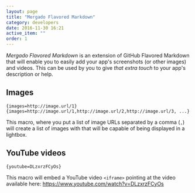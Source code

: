 ```yaml
---
layout: page
title: "Mergado Flavored Markdown"
category: developers
date: 2016-11-30 16:21
active_item: ""
order: 1
---
```


*Mergado Flavored Markdown* is an extension of GitHub Flavored Markdown that will enable you to easily add your app's screenshots (or other images) and videos.
This can be used by you to give *that extra touch* to your app's description or help.

## Images

```
{images=http://image.url/1}
{images=http://image.url/1,http://image.url/2,http://image.url/3, ...}
```

This macro, where you put a list of image URLs separated by a comma (`,`) will create a list of images with that will be capable of being displayed in a lightbox.

## YouTube videos

```
{youtube=DLzxrzFCyOs}
```
This macro will embed a YouTube video `<iframe>` pointing at the video available here: https://www.youtube.com/watch?v=DLzxrzFCyOs
